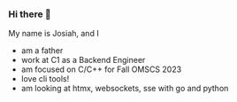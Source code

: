 ### Hi there 👋

My name is Josiah, and I
- am a father
- work at C1 as a Backend Engineer
- am focused on C/C++ for Fall OMSCS 2023 
- love cli tools!
- am looking at htmx, websockets, sse with go and python

<!--
**josiahdenton/josiahdenton** is a ✨ _special_ ✨ repository because its `README.md` (this file) appears on your GitHub profile.

Here are some ideas to get you started:

- 🔭 I’m currently working on ...
- 🌱 I’m currently learning ...
- 👯 I’m looking to collaborate on ...
- 🤔 I’m looking for help with ...
- 💬 Ask me about ...
- 📫 How to reach me: ...
- 😄 Pronouns: ...
- ⚡ Fun fact: ...
-->
